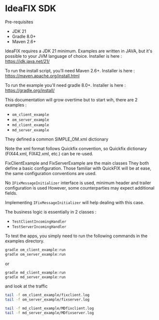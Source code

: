IdeaFIX SDK
===========

Pre-requisites 

* JDK 21
* Gradle 8.0+
* Maven 2.6+

IdeaFIX requires a JDK 21 minimum. Examples are written in JAVA, 
but it's possible to your JVM language of choice.
Installer is here : https://jdk.java.net/21/

To run the install script, you’ll need Maven 2.6+. 
Installer is here : https://maven.apache.org/install.html

To run the example you'll need gradle 8.0+.
Installer is here : https://gradle.org/install/

This documentation will grow overtime but to start wih, there are 2 examples :

* ```om_client_example```
* ```om_server_example```
* ```md_client_example```
* ```md_server_example```

They defined a common SIMPLE_OM.xml dictionary

Note the xml format follows Quickfix convention, so Quickfix dictionary
(FIX44.xml, FIX42.xml, etc.) can be re-used.

FixClientExample and FixServerExample are the main classes
They both define a basic configuration. Those familiar with QuickFIX will be at ease,
the same configuration conventions are used.

No ```IFixMessageInitializer``` interface is used, minimum header and trailer configuration is used
However, some counterparties may expect additional fields.

Implementing ```IFixMessageInitializer``` will help dealing with this case.

The business logic is essentially in 2 classes :

* ```TestClientIncomingHandler```
* ```TestServerIncomingHandler```

To test the apps, you simply need to run the following commands in the examples directory.

```groovy  
gradle om_client_example:run
gradle om_server_example:run
```

or 

```groovy  
gradle md_client_example:run
gradle md_server_example:run
```

and look at the traffic

```bash
tail -f om_client_example/fixclient.log
tail -f om_server_example/fixserver.log
```

```bash
tail -f md_client_example/MDfixclient.log
tail -f md_server_example/MDfixserver.log
```